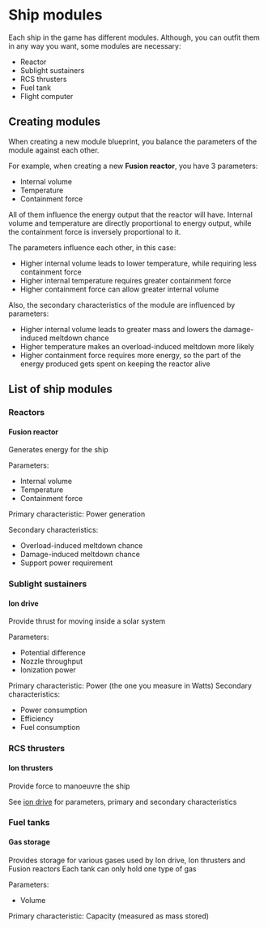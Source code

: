 # Ship modules
Each ship in the game has different modules. Although, you can outfit them 
in any way you want, some modules are necessary:
- Reactor
- Sublight sustainers
- RCS thrusters
- Fuel tank
- Flight computer

## Creating modules
When creating a new module blueprint, you balance the parameters of the 
module against each other.

For example, when creating a new **Fusion reactor**, you have 3 parameters:
- Internal volume
- Temperature
- Containment force

All of them influence the energy output that the reactor will have. 
Internal volume and temperature are directly proportional to energy output, 
while the containment force is inversely proportional to it.

The parameters influence each other, in this case: 
- Higher internal volume leads to lower temperature, while 
  requiring less containment force 
- Higher internal temperature requires greater containment force
- Higher containment force can allow greater internal volume

Also, the secondary characteristics of the module are influenced by parameters:
- Higher internal volume leads to greater mass and lowers the 
  damage-induced meltdown chance
- Higher temperature makes an overload-induced meltdown more likely
- Higher containment force requires more energy, so the part of the energy 
  produced gets spent on keeping the reactor alive

## List of ship modules
### Reactors
#### Fusion reactor
Generates energy for the ship

Parameters:
- Internal volume
- Temperature
- Containment force

Primary characteristic: Power generation

Secondary characteristics:
- Overload-induced meltdown chance
- Damage-induced meltdown chance
- Support power requirement

### Sublight sustainers
#### Ion drive
Provide thrust for moving inside a solar system

Parameters:
- Potential difference
- Nozzle throughput
- Ionization power

Primary characteristic: Power (the one you measure in Watts)
Secondary characteristics:
- Power consumption
- Efficiency
- Fuel consumption

### RCS thrusters
#### Ion thrusters
Provide force to manoeuvre the ship

See [ion drive](#ion-drive) for parameters, primary and secondary 
characteristics

### Fuel tanks
#### Gas storage
Provides storage for various gases used by Ion drive, Ion thrusters and 
Fusion reactors
Each tank can only hold one type of gas

Parameters:
- Volume

Primary characteristic: Capacity (measured as mass stored)
